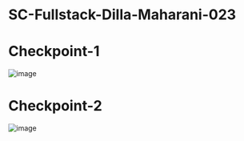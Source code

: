 # SC-Fullstack-Dilla-Maharani-023
# Checkpoint-1
![image](https://github.com/user-attachments/assets/223aacea-12ac-41f0-b77a-57da7c99029e)
# Checkpoint-2
![image](https://github.com/user-attachments/assets/408147dd-7c98-47c6-b472-2f0ec2d1793f)
